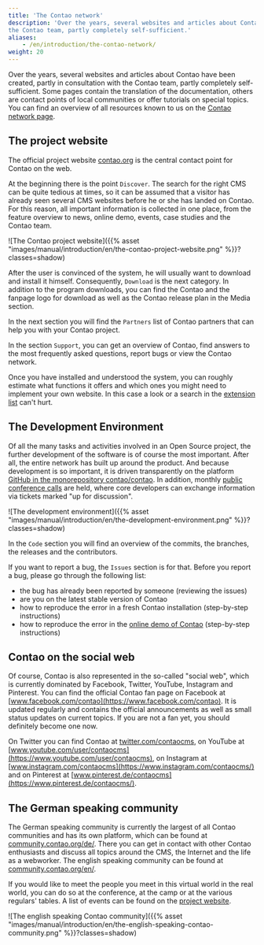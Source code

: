 ```yaml
---
title: 'The Contao network'
description: 'Over the years, several websites and articles about Contao have been created, partly in consultation with 
the Contao team, partly completely self-sufficient.'
aliases:
    - /en/introduction/the-contao-network/
weight: 20
---
```


Over the years, several websites and articles about Contao have been created, partly in consultation with the Contao 
team, partly completely self-sufficient. Some pages contain the translation of the documentation, others are contact 
points of local communities or offer tutorials on special topics. You can find an overview of all resources known to us 
on the [Contao network page](https://contao.org/en/network.html).


## The project website

The official project website [contao.org](https://contao.org/en/) is the central contact point for Contao on the web.

At the beginning there is the point `Discover`. The search for the right CMS can be quite tedious at times, so it can 
be assumed that a visitor has already seen several CMS websites before he or she has landed on Contao. For this reason, 
all important information is collected in one place, from the feature overview to news, online demo, events, case 
studies and the Contao team.

![The Contao project website]({{% asset "images/manual/introduction/en/the-contao-project-website.png" %}}?classes=shadow)

After the user is convinced of the system, he will usually want to download and install it himself. Consequently, 
`Download` is the next category. In addition to the program downloads, you can find the Contao and the fanpage logo for 
download as well as the Contao release plan in the Media section.

In the next section you will find the `Partners` list of Contao partners that can help you with your Contao project.

In the section `Support`, you can get an overview of Contao, find answers to the most frequently asked questions, 
report bugs or view the Contao network.

Once you have installed and understood the system, you can roughly estimate what functions it offers and which ones you 
might need to implement your own website. In this case a look or a search in the 
[extension list](https://extensions.contao.org/) can't hurt.


## The Development Environment

Of all the many tasks and activities involved in an Open Source project, the further development of the software is of 
course the most important. After all, the entire network has built up around the product. And because development is so 
important, it is driven transparently on the platform [GitHub in the monorepository contao/contao](https://github.com/contao/contao/). 
In addition, monthly [public conference calls](https://contao.org/de/contao-calls) are held, where core developers 
can exchange information via tickets marked "up for discussion".

![The development environment]({{% asset "images/manual/introduction/en/the-development-environment.png" %}}?classes=shadow)

In the `Code` section you will find an overview of the commits, the branches, the releases and the contributors.

If you want to report a bug, the `Issues` section is for that. Before you report a bug, please go through the following 
list:

- the bug has already been reported by someone (reviewing the issues)
- are you on the latest stable version of Contao
- how to reproduce the error in a fresh Contao installation (step-by-step instructions)
- how to reproduce the error in the [online demo of Contao](https://demo.contao.org/contao/login) (step-by-step 
  instructions)


## Contao on the social web

Of course, Contao is also represented in the so-called "social web", which is currently dominated by Facebook, Twitter, 
YouTube, Instagram and Pinterest. You can find the official Contao fan page on Facebook at 
[www.facebook.com/contao](https://www.facebook.com/contao). It is updated regularly and contains the official 
announcements as well as small status updates on current topics. If you are not a fan yet, you should definitely become 
one now.

On Twitter you can find Contao at [twitter.com/contaocms](https://twitter.com/contaocms), on YouTube at 
[www.youtube.com/user/contaocms](https://www.youtube.com/user/contaocms), on Instagram at 
[www.instagram.com/contaocms](https://www.instagram.com/contaocms/) and on Pinterest at 
[www.pinterest.de/contaocms](https://www.pinterest.de/contaocms/).


## The German speaking community

The German speaking community is currently the largest of all Contao communities and has its own platform, which can be 
found at [community.contao.org/de/](https://community.contao.org/de/). There you can get in contact with other Contao 
enthusiasts and discuss all topics around the CMS, the Internet and the life as a webworker. The english speaking 
community can be found at [community.contao.org/en/](https://community.contao.org/en/).

If you would like to meet the people you meet in this virtual world in the real world, you can do so at the conference, 
at the camp or at the various regulars' tables. A list of events can be found on the 
[project website](https://contao.org/en/events.html).

![The english speaking Contao community]({{% asset "images/manual/introduction/en/the-english-speaking-contao-community.png" %}}?classes=shadow)
